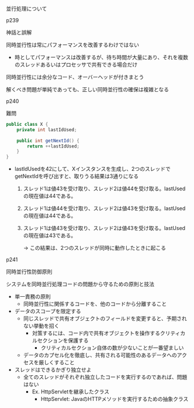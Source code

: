 並行処理について

p239

神話と誤解

同時並行性は常にパフォーマンスを改善するわけではない

- 時としてパフォーマンスは改善するが、待ち時間が大量にあり、それを複数のスレッドあるいはプロセッサで共有できる場合だけ

同時並行性には余分なコード、オーバーヘッドが付きまとう

解くべき問題が単純であっても、正しい同時並行性の確保は複雑となる

p240

難問

```java
public class X {
	private int lastIdUsed;
	
	public int getNextId() {
		return ++lastIdUsed;
	}
}
```

- lastIdUsedを42にして、Xインスタンスを生成し、2つのスレッドでgetNextIdを呼び出すと、取りうる結果は3通りになる
    1. スレッド1は値43を受け取り、スレッド2は値44を受け取る。lastUsedの現在値は44である。
    2. スレッド1は値44を受け取り、スレッド2は値43を受け取る。lastUsedの現在値は44である。
    3. スレッド1は値43を受け取り、スレッド2は値43を受け取る。lastUsedの現在値は43である。
        
        → この結果は、2つのスレッドが同時に動作したときに起こる
        

p241

同時並行性防御原則

システムを同時並行処理コードの問題から守るための原則と技法

- 単一責務の原則
    - 同時並行性に関係するコードを、他のコードから分離すること
- データのスコープを限定する
    - 同じスレッドで共有オブジェクトのフィールドを変更すると、予期されない挙動を招く
        - 対策するには、コード内で共有オブジェクトを操作するクリティカルセクションを保護する
            - クリティカルセクション自体の数が少ないことが一番望ましい
    - データのカプセル化を徹底し、共有される可能性のあるデータへのアクセスを厳しくすること
- スレッドはできるかぎり独立せよ
    - 全てのスレッドがそれぞれ独立したコードを実行するのであれば、問題はない
        - Ex. HttpServletを継承したクラス
            - HttpServlet: JavaのHTTPメソッドを実行するための抽象クラス